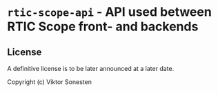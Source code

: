 # `rtic-scope-api` - API used between RTIC Scope front- and backends

## License
A definitive license is to be later announced at a later date.

Copyright (c) Viktor Sonesten
